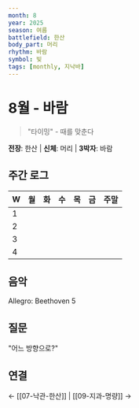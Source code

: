 ```yaml
---
month: 8
year: 2025
season: 여름
battlefield: 한산
body_part: 머리
rhythm: 바람
symbol: 빛
tags: [monthly, 지낙바]
---
```


# 8월 - 바람

> "타이밍" - 때를 맞춘다

**전장**: 한산 | **신체**: 머리 | **3박자**: 바람

## 주간 로그
| W | 월 | 화 | 수 | 목 | 금 | 주말 |
|---|---|---|---|---|---|-----|
| 1 |   |   |   |   |   |     |
| 2 |   |   |   |   |   |     |
| 3 |   |   |   |   |   |     |
| 4 |   |   |   |   |   |     |

## 음악
Allegro: Beethoven 5

## 질문
"어느 방향으로?"

## 연결
← [[07-낙관-한산]] | [[09-지과-명량]] →
